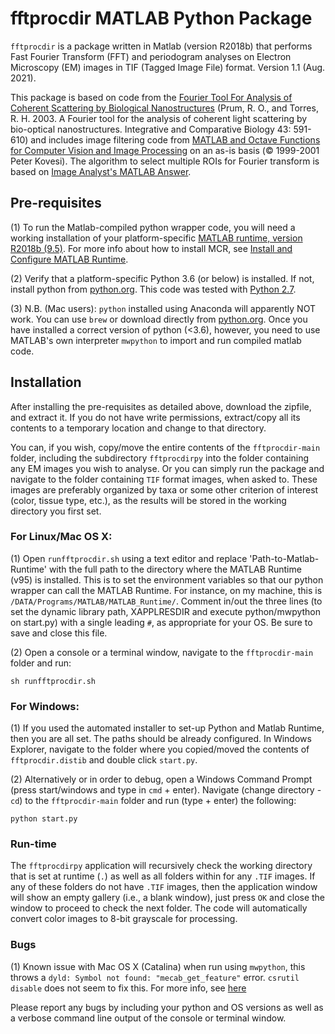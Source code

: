 # fftprocdir MATLAB Python Package

`fftprocdir` is a package written in Matlab (version R2018b) that performs Fast Fourier Transform (FFT) and periodogram analyses on Electron Microscopy (EM) images in TIF (Tagged Image File) format. Version 1.1 (Aug. 2021).

This package is based on code from the [Fourier Tool For Analysis of Coherent Scattering by Biological Nanostructures](https://prumlab.yale.edu/research/fourier-tool-analysis-coherent-scattering-biological-nanostructures) (Prum, R. O., and Torres, R. H. 2003. A Fourier tool for the analysis of coherent light scattering by bio-optical nanostructures. Integrative and Comparative Biology 43: 591-610) and includes image filtering code from [MATLAB and Octave Functions for Computer Vision and Image Processing](https://www.peterkovesi.com/matlabfns/) on an as-is basis (&copy; 1999-2001 Peter Kovesi). The algorithm to select multiple ROIs for Fourier transform is based on [Image Analyst's MATLAB Answer](https://www.mathworks.com/matlabcentral/answers/345466-selecting-multiple-regions-of-interest-with-roipoly).


## Pre-requisites

(1) To run the Matlab-compiled python wrapper code, you will need a working installation of your platform-specific [MATLAB
runtime, version R2018b (9.5)](https://www.mathworks.com/products/compiler/matlab-runtime.html). 
For more info about how to install MCR, see [Install and Configure MATLAB Runtime](https://se.mathworks.com/help/compiler/install-the-matlab-runtime.html).

(2) Verify that a platform-specific Python 3.6 (or below) is installed. If not, install python from [python.org](https://www.python.org). 
This code was tested with [Python 2.7](https://www.python.org/downloads/release/python-2718/).

(3) N.B. (Mac users):
`python` installed using Anaconda will apparently NOT work. You can use `brew` or download directly from [python.org](https://www.python.org). 
Once you have installed a correct version of python (<3.6), however, you need to use MATLAB's own interpreter `mwpython` to import and run compiled matlab code. 



## Installation

After installing the pre-requisites as detailed above, download the zipfile, and extract it. If you do not have write permissions, extract/copy all its contents to a temporary location and change to that directory.

You can, if you wish, copy/move the entire contents of the `fftprocdir-main` folder, including the subdirectory `fftprocdirpy` into the folder containing any EM images you wish to analyse. Or you can simply run the package and navigate to the folder containing `TIF` format images, when asked to. These images are preferably organized by taxa or some other criterion of interest (color, tissue type, etc.), as the results will be stored in the working directory you first set. 



### For Linux/Mac OS X:

(1) Open `runfftprocdir.sh` using a text editor and replace 'Path-to-Matlab-Runtime' with the full path to the directory where the 
MATLAB Runtime (v95) is installed. This is to set the environment variables so that our python wrapper can call the MATLAB Runtime.
For instance, on my machine, this is `/DATA/Programs/MATLAB/MATLAB_Runtime/`. Comment in/out the three lines (to set the dynamic library path, XAPPLRESDIR and execute python/mwpython on start.py) with a single leading `#`, as appropriate for your OS. 
Be sure to save and close this file.

(2) Open a console or a terminal window, navigate to the `fftprocdir-main` folder and run:

```shell
sh runfftprocdir.sh
```


### For Windows:

(1) If you used the automated installer to set-up Python and Matlab Runtime, then you are all set. The paths should be already configured.
In Windows Explorer, navigate to the folder where you copied/moved the contents of `fftprocdir.distib` and double click `start.py`.

(2) Alternatively or in order to debug, open a Windows Command Prompt (press start/windows and type in `cmd` + enter). Navigate (change directory - `cd`) 
to the `fftprocdir-main` folder and run (type + enter) the following:
```shell
python start.py
```


### Run-time

The `fftprocdirpy` application will recursively check the working directory that is set at runtime (`.`) as well as all folders within for any `.TIF` images. 
If any of these folders do not have `.TIF` images, then the application window will show an empty gallery (i.e., a blank window), just press `OK` and close the window to proceed to check the next folder. The code will automatically convert color images to 8-bit grayscale for processing.



### Bugs

(1) Known issue with Mac OS X (Catalina)
when run using `mwpython`, this throws a `dyld: Symbol not found: "mecab_get_feature"` error. `csrutil disable` does not seem to fix this.
For more info, see [here](https://www.mathworks.com/matlabcentral/answers/492796-can-t-call-matlab-from-java-code-with-macos-catalina)

Please report any bugs by including your python and OS versions as well as a verbose command line output of the console or terminal window.
